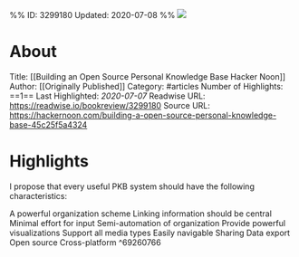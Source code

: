 %%
ID: 3299180
Updated: 2020-07-08
%%
![](https://readwise-assets.s3.amazonaws.com/static/images/article1.be68295a7e40.png)

# About
Title: [[Building an Open Source Personal Knowledge Base  Hacker Noon]]
Author: [[Originally Published]]
Category: #articles
Number of Highlights: ==1==
Last Highlighted: *2020-07-07*
Readwise URL: https://readwise.io/bookreview/3299180
Source URL: https://hackernoon.com/building-a-open-source-personal-knowledge-base-45c25f5a4324


# Highlights 
I propose that every useful PKB system should have the following characteristics:

A powerful organization scheme
Linking information should be central
Minimal effort for input
Semi-automation of organization
Provide powerful visualizations
Support all media types
Easily navigable
Sharing
Data export
Open source
Cross-platform  ^69260766

